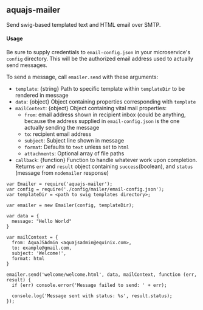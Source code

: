 aquajs-mailer
------------

Send swig-based templated text and HTML email over SMTP.


#### Usage
Be sure to supply credentials to `email-config.json` in your microservice's `config` directory. This will be the authorized email address used to actually send messages.

To send a message, call `emailer.send` with these arguments:
   * `template`: {string} Path to specific template within `templateDir` to be rendered in message
   * `data`: {object} Object containing properties corresponding with `template`
   * `mailContext`: {object} Object containing vital mail properties:
      - `from`: email address shown in recipient inbox (could be anything, because the address supplied in `email-config.json` is the one actually sending the message
      - `to`: recipient email address
      - `subject`: Subject line shown in message
      - `format`: Defaults to `text` unless set to `html`
      - `attachments`: Optional array of file paths
   * `callback`: {function} Function to handle whatever work upon completion. Returns `err` and `result` object containing `success`(boolean), and `status` (message from `nodemailer` response)

```
var Emailer = require('aquajs-mailer');
var config = require('./config/mailer/email-config.json');
var templateDir = <path to swig templates directory>;

var emailer = new Emailer(config, templateDir);

var data = {
  message: "Hello World"
}

var mailContext = {
  from: AquaJSAdmin <aquajsadmin@equinix.com>,
  to: example@gmail.com,
  subject: 'Welcome!',
  format: html
}

emailer.send('welcome/welcome.html', data, mailContext, function (err, result) {
  if (err) console.error('Message failed to send: ' + err);
  
  console.log('Message sent with status: %s', result.status);
});
